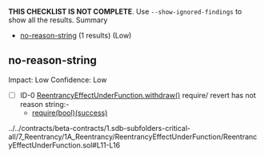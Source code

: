 **THIS CHECKLIST IS NOT COMPLETE**. Use `--show-ignored-findings` to show all the results.
Summary
 - [no-reason-string](#no-reason-string) (1 results) (Low)
## no-reason-string
Impact: Low
Confidence: Low
 - [ ] ID-0
[ReentrancyEffectUnderFunction.withdraw()](../../contracts/beta-contracts/1.sdb-subfolders-critical-all/7_Reentrancy/1A_Reentrancy/ReentrancyEffectUnderFunction/ReentrancyEffectUnderFunction.sol#L11-L16) require/ revert has not reason string:- 
	- [require(bool)(success)](../../contracts/beta-contracts/1.sdb-subfolders-critical-all/7_Reentrancy/1A_Reentrancy/ReentrancyEffectUnderFunction/ReentrancyEffectUnderFunction.sol#L15)

../../contracts/beta-contracts/1.sdb-subfolders-critical-all/7_Reentrancy/1A_Reentrancy/ReentrancyEffectUnderFunction/ReentrancyEffectUnderFunction.sol#L11-L16


